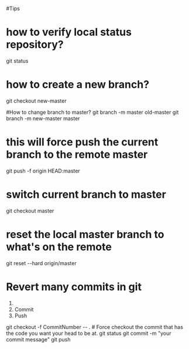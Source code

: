 #Tips


# how to verify local status repository?
git status

# how to create a new branch?
git checkout new-master

#How to change branch to master?
git branch -m master old-master
git branch -m new-master master


# this will force push the current branch to the remote master
git push -f origin HEAD:master

# switch current branch to master
git checkout master

# reset the local master branch to what's on the remote
git reset --hard origin/master

# Revert many commits in git
1. 
2. Com­mit
3. Push

git checkout -f CommitNumber -- . # Force check­out the com­mit that has the code you want your head to be at.
git status 
git commit -m "your commit message"
git push